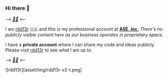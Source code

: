### Hi there 👋

--> __*[💙💛](https://razomforukraine.org/)*__ <--

I am [rdd13r](https://github.com/rdd13r) :us: and this is my professional account at __[ASE, Inc.](https://www.asei.systems/)__ _There's no publicly visible content here as our business operates in proprietary space._ 

I have a __private account__ where I can share my code and ideas publicly. Please visit [rdd13r](https://github.com/rdd13r) to see what I am up to.

--> __*[💙💛](https://razomforukraine.org/)*__ <--

![rdd13r][asset/img/rdd13r-v2-t.png]
